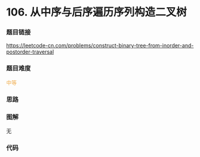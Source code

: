 # 106. 从中序与后序遍历序列构造二叉树

### 题目链接

https://leetcode-cn.com/problems/construct-binary-tree-from-inorder-and-postorder-traversal

### 题目难度

<font color=#F0AD4E>中等</font>

### 思路



### 图解

无

### 代码

```python
```